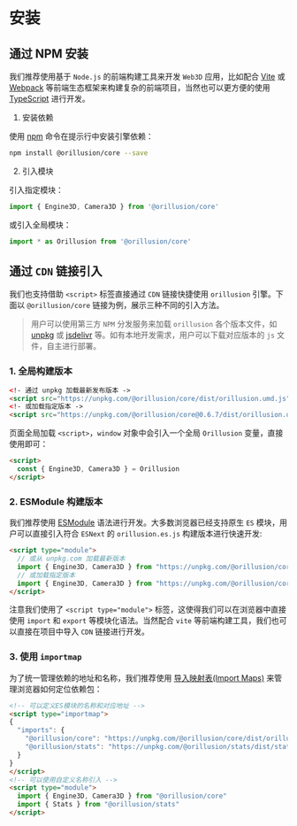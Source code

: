 # 安装

## 通过 NPM 安装
我们推荐使用基于 `Node.js` 的前端构建工具来开发 `Web3D` 应用，比如配合 [Vite](https://vitejs.dev/) 或 [Webpack](https://webpack.js.org/) 等前端生态框架来构建复杂的前端项目，当然也可以更方便的使用 [TypeScript](https://www.typescriptlang.org/) 进行开发。
1. 安装依赖

使用 [npm](https://www.npmjs.com/) 命令在提示行中安装引擎依赖：
```bash
npm install @orillusion/core --save
```
2. 引入模块

引入指定模块：
```ts
import { Engine3D, Camera3D } from '@orillusion/core'
```
或引入全局模块：
```ts
import * as Orillusion from '@orillusion/core'
```

## 通过 `CDN` 链接引入
我们也支持借助 `<script>` 标签直接通过 `CDN` 链接快捷使用 `orillusion` 引擎。下面以 `@orillusion/core` 链接为例，展示三种不同的引入方法。   
> 用户可以使用第三方 `NPM` 分发服务来加载 `orillusion` 各个版本文件，如 [unpkg](https://unpkg.com/@orillusion/core) 或 [jsdelivr](https://www.jsdelivr.com/package/npm/@orillusion/core) 等。如有本地开发需求，用户可以下载对应版本的 `js` 文件，自主进行部署。

### 1. 全局构建版本
```html
<!- 通过 unpkg 加载最新发布版本 ->
<script src="https://unpkg.com/@orillusion/core/dist/orillusion.umd.js"></script>
<!- 或加载指定版本 ->
<script src="https://unpkg.com/@orillusion/core@0.6.7/dist/orillusion.umd.js"></script>
```
页面全局加载 `<script>`，`window` 对象中会引入一个全局 `Orillusion` 变量，直接使用即可：
```html
<script>
  const { Engine3D, Camera3D } = Orillusion
</script>
```

### 2. ESModule 构建版本
我们推荐使用 [ESModule](https://developer.mozilla.org/zh-CN/docs/Web/JavaScript/Guide/Modules) 语法进行开发。大多数浏览器已经支持原生 `ES` 模块，用户可以直接引入符合 `ESNext` 的 `orillusion.es.js` 构建版本进行快速开发:

```html
<script type="module">
  // 或从 unpkg.com 加载最新版本
  import { Engine3D, Camera3D } from "https://unpkg.com/@orillusion/core/dist/orillusion.es.js" 
  // 或加载指定版本 
  import { Engine3D, Camera3D } from "https://unpkg.com/@orillusion/core@0.6.7/dist/orillusion.es.js" 
</script>
```

注意我们使用了 `<script type="module">` 标签，这使得我们可以在浏览器中直接使用 `import` 和 `export` 等模块化语法。当然配合 `vite` 等前端构建工具，我们也可以直接在项目中导入 `CDN` 链接进行开发。

### 3. 使用 `importmap`
为了统一管理依赖的地址和名称，我们推荐使用 [导入映射表(Import Maps)](https://caniuse.com/import-maps) 来管理浏览器如何定位依赖包：
```html
<!-- 可以定义ES模块的名称和对应地址 -->
<script type="importmap">
{
  "imports": {
    "@orillusion/core": "https://unpkg.com/@orillusion/core/dist/orillusion.es.js",
    "@orillusion/stats": "https://unpkg.com/@orillusion/stats/dist/stats.es.js"
  }
}
</script>
<!-- 可以使用自定义名称引入 -->
<script type="module">
  import { Engine3D, Camera3D } from "@orillusion/core"
  import { Stats } from "@orillusion/stats"
</script>
```